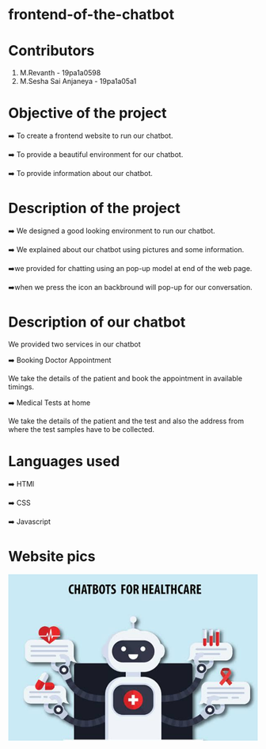 # frontend-of-the-chatbot

# Contributors
  1) M.Revanth - 19pa1a0598
  2) M.Sesha Sai Anjaneya - 19pa1a05a1


# Objective of the project
  :arrow_right: To create a frontend website to run our chatbot. 

  :arrow_right: To provide a beautiful environment for our chatbot. 

  :arrow_right: To provide information about our chatbot.

# Description of the project
  :arrow_right: We designed a good looking environment to run our chatbot. 

  :arrow_right: We explained about our chatbot using pictures and some information.
  
  :arrow_right:we provided for chatting using an pop-up model at end of the web page.
  
  :arrow_right:when we press the icon an backbround will pop-up for our conversation.
  
# Description of our chatbot
  We provided two services in our chatbot 

  :arrow_right: Booking Doctor Appointment 
   
   We take the details of the patient and book the appointment in available timings. 

  :arrow_right: Medical Tests at home 
   
   We take the details of the patient and the test and also the address from where the test samples have to be collected. 

# Languages used
  :arrow_right: HTMl
  
  :arrow_right: CSS
 
  :arrow_right: Javascript 
  
# Website pics
  ![alt text](chatbot.jpeg)
